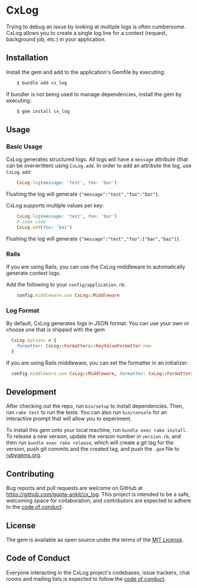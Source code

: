 # CxLog

Trying to debug an issue by looking at multiple logs is often cumbersome. 
CxLog allows you to create a single log line for a context (request, background job, etc.) in your application.

## Installation

Install the gem and add to the application's Gemfile by executing:

```bash
    $ bundle add cx_log
```

If bundler is not being used to manage dependencies, install the gem by executing:

```bash
    $ gem install cx_log
```

## Usage

### Basic Usage
CxLog generates structured logs. All logs will have a `message` attribute (that can be overwritten) using `CxLog.add`.
In order to add an attribute the log, use `CxLog.add`:

```ruby
    CxLog.log(message: 'test', foo: 'bar')
```
Flushing the log will generate `{"message":"test","foo":"bar"}`.

CxLog supports multiple values per key:

```ruby
    CxLog.log(message: 'test', foo: 'bar')
    # some code
    CxLog.add(foo: 'baz')
```

Flushing the log will generate `{"message":"test","foo":["bar","baz"]}`.

### Rails
If you are using Rails, you can use the CxLog middleware to automatically generate context logs.

Add the following to your `config/application.rb`:

```ruby
    config.middleware.use CxLog::Middleware
```

### Log Format
By default, CxLog generates logs in JSON format.
You can use your own or choose one that is shipped with the gem

```ruby
  CxLog.options = { 
    formatter: CxLog::Formatters::KeyValueFormatter.new 
  }
```

If you are using Rails middleware, you can set the formatter in an initializer:

```ruby
  config.middleware.use CxLog::Middleware, formatter: CxLog::Formatters::KeyValueFormatter.new
```

## Development

After checking out the repo, run `bin/setup` to install dependencies. Then, run `rake test` to run the tests. You can also run `bin/console` for an interactive prompt that will allow you to experiment.

To install this gem onto your local machine, run `bundle exec rake install`. To release a new version, update the version number in `version.rb`, and then run `bundle exec rake release`, which will create a git tag for the version, push git commits and the created tag, and push the `.gem` file to [rubygems.org](https://rubygems.org).

## Contributing

Bug reports and pull requests are welcome on GitHub at https://github.com/gupta-ankit/cx_log. This project is intended to be a safe, welcoming space for collaboration, and contributors are expected to adhere to the [code of conduct](https://github.com/gupta-ankit/cx_log/blob/main/CODE_OF_CONDUCT.md).

## License

The gem is available as open source under the terms of the [MIT License](https://opensource.org/licenses/MIT).

## Code of Conduct

Everyone interacting in the CxLog project's codebases, issue trackers, chat rooms and mailing lists is expected to follow the [code of conduct](https://github.com/gupta-ankit/cx_log/blob/main/CODE_OF_CONDUCT.md).
